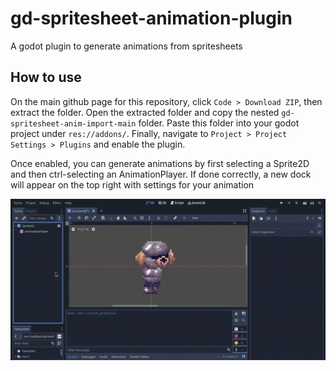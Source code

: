 # gd-spritesheet-animation-plugin
 A godot plugin to generate animations from spritesheets

## How to use
On the main github page for this repository, click `Code > Download ZIP`, then extract the folder. Open the extracted folder and copy the nested `gd-spritesheet-anim-import-main` folder. Paste this folder into your godot project under `res://addons/`. Finally, navigate to `Project > Project Settings > Plugins` and enable the plugin.

Once enabled, you can generate animations by first selecting a Sprite2D and then ctrl-selecting an AnimationPlayer. If done correctly, a new dock will appear on the top right with settings for your animation

![Demo usage](https://github.com/kiwijuice56/gd-spritesheet-anim-import/blob/main/demo.gif)
